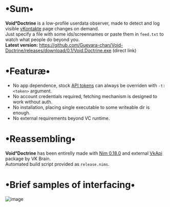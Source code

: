 # •Sum•
__Void°Doctrine__ is a low-profile userdata observer, made to detect and log visible [vKontakte](https://vk.com) page changes on demand.  
Just specify a file with some ids/screennames or paste them in `feed.txt` to watch what people do beyond you.  
__Latest version:__ https://github.com/Guevara-chan/Void-Doctrine/releases/download/0.1/Void.Doctrine.exe (direct link)

# •Featuræ•
* No app dependence, stock [API tokens](https://vk.com/dev/access_token) can always be overriden with `-t:<token>` argument.
* No account credentials required, fetching mechanism is designed to work without auth.
* No installation, placing single executable to some writeable dir is enough.
* No external requirements beyond VC runtime.

# •Reassembling•
__Void°Doctrine__ has been entirelly made with [Nim 0.18.0](https://nim-lang.org) and external [VkApi](https://github.com/vk-brain/nimvkapi) package by VK Brain.  
Automated build script provided as `release.nims`.

# •Brief samples of interfacing•
![image](https://user-images.githubusercontent.com/8768470/44298045-a76d4700-a2e4-11e8-8dd1-19707265e83e.png)
